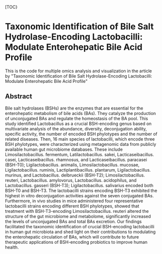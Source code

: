 [TOC}

# Taxonomic Identification of Bile Salt Hydrolase-Encoding Lactobacilli: Modulate Enterohepatic Bile Acid Profile
This is the code for multiple omics analysis and visualization in the article by "Taxonomic Identification of Bile Salt Hydrolase-Encoding Lactobacilli: Modulate Enterohepatic Bile Acid Profile"

## Abstract
Bile salt hydrolases (BSHs) are the enzymes that are essential for the enterohepatic metabolism of bile acids (BAs). They catalyze the production of unconjugated BAs and regulate the homeostasis of the BA pool. This study identified Lactobacillus as a crucial BSH-encoding genus based on multivariate analysis of the abundance, diversity, deconjugation ability, specific activity, the number of encoded BSH phylotypes and the number of related diseases. Then, 16 main species of lactobacilli, which encode three BSH phylotypes, were characterized using metagenomic data from publicly available human gut microbiome databases. These include Limosilactobacillus. fermentum, Latilactobacillus. sakei, Lacticaseibacillus. casei, Lacticaseibacillus. rhamnosus, and Lacticaseibacillus. paracasei (BSH-T0); Ligilactobacillus. animalis, Limosilactobacillus. mucosae, Ligilactobacillus. ruminis, Lactiplantibacillus. plantarum, Ligilactobacillus. murinus, and Lactobacillus. delbrueckii (BSH-T2); Limosilactobacillus. reuteri, Lactobacillus. amylovorus, Lactobacillus. acidophilus, and Lactobacillus. gasseri (BSH-T3); Ligilactobacillus. salivarius encoded both BSH-T0 and BSH-T3. The lactobacilli strains encoding BSH-T3 exhibited the highest in vitro deconjugation activities against the seven conjugated BAs. Furthermore, in vivo studies in mice administered four representative lactobacilli strains encoding different BSH phylotypes, showed that treatment with BSH-T3-encoding Limosilactobacillus. reuteri altered the structure of the gut microbiome and metabolome, significantly increased the levels of unconjugated BAs and total BAs excretion. Our findings facilitated the taxonomic identification of crucial BSH-encoding lactobacilli in human gut microbiota and shed light on their contributions to modulating the enterohepatic circulation of BAs, which will contribute to future therapeutic applications of BSH-encoding probiotics to improve human health.
